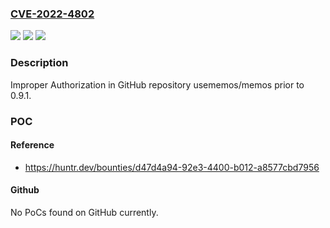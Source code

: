 ### [CVE-2022-4802](https://cve.mitre.org/cgi-bin/cvename.cgi?name=CVE-2022-4802)
![](https://img.shields.io/static/v1?label=Product&message=usememos%2Fmemos&color=blue)
![](https://img.shields.io/static/v1?label=Version&message=n%2Fa&color=blue)
![](https://img.shields.io/static/v1?label=Vulnerability&message=CWE-285%20Improper%20Authorization&color=brighgreen)

### Description

Improper Authorization in GitHub repository usememos/memos prior to 0.9.1.

### POC

#### Reference
- https://huntr.dev/bounties/d47d4a94-92e3-4400-b012-a8577cbd7956

#### Github
No PoCs found on GitHub currently.

